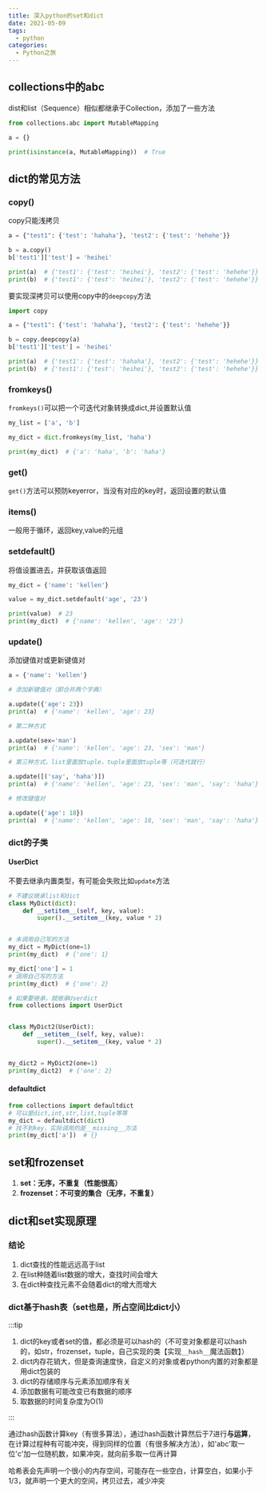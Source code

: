 ```yaml
---
title: 深入python的set和dict
date: 2021-05-09
tags:
  - python
categories:
  - Python之旅
---
```


## collections中的abc

dist和list（Sequence）相似都继承于Collection，添加了一些方法

```py
from collections.abc import MutableMapping

a = {}

print(isinstance(a, MutableMapping))  # True
```

## dict的常见方法

### copy()

copy只能浅拷贝

```py
a = {"test1": {'test': 'hahaha'}, 'test2': {'test': 'hehehe'}}

b = a.copy()
b['test1']['test'] = 'heihei'

print(a)  # {'test1': {'test': 'heihei'}, 'test2': {'test': 'hehehe'}}
print(b)  # {'test1': {'test': 'heihei'}, 'test2': {'test': 'hehehe'}}
```

要实现深拷贝可以使用copy中的`deepcopy`方法

```py
import copy

a = {"test1": {'test': 'hahaha'}, 'test2': {'test': 'hehehe'}}

b = copy.deepcopy(a)
b['test1']['test'] = 'heihei'

print(a)  # {'test1': {'test': 'hahaha'}, 'test2': {'test': 'hehehe'}}
print(b)  # {'test1': {'test': 'heihei'}, 'test2': {'test': 'hehehe'}}
```

### fromkeys()

`fromkeys()`可以把一个可迭代对象转换成dict,并设置默认值

```py
my_list = ['a', 'b']

my_dict = dict.fromkeys(my_list, 'haha')

print(my_dict)  # {'a': 'haha', 'b': 'haha'}
```

### get()

`get()`方法可以预防keyerror，当没有对应的key时，返回设置的默认值

### items()

一般用于循环，返回key,value的元组

### setdefault()

将值设置进去，并获取该值返回

```py
my_dict = {'name': 'kellen'}

value = my_dict.setdefault('age', '23')

print(value)  # 23
print(my_dict)  # {'name': 'kellen', 'age': '23'}
```

### update()

添加键值对或更新键值对

```py
a = {'name': 'kellen'}

# 添加新键值对（即合并两个字典）

a.update({'age': 23})
print(a)  # {'name': 'kellen', 'age': 23}

# 第二种方式

a.update(sex='man')
print(a)  # {'name': 'kellen', 'age': 23, 'sex': 'man'}

# 第三种方式，list里面放tuple，tuple里面放tuple等（可迭代就行）

a.update([('say', 'haha')])
print(a)  # {'name': 'kellen', 'age': 23, 'sex': 'man', 'say': 'haha'}

# 修改键值对

a.update({'age': 18})
print(a)  # {'name': 'kellen', 'age': 18, 'sex': 'man', 'say': 'haha'}
```

### dict的子类

#### UserDict

不要去继承内置类型，有可能会失败比如`update`方法

```py
# 不建议继承list和dict
class MyDict(dict):
    def __setitem__(self, key, value):
        super().__setitem__(key, value * 2)


# 未调用自己写的方法
my_dict = MyDict(one=1)
print(my_dict)  # {'one': 1}

my_dict['one'] = 1
# 调用自己写的方法
print(my_dict)  # {'one': 2}

# 如果要继承，就继承Userdict
from collections import UserDict


class MyDict2(UserDict):
    def __setitem__(self, key, value):
        super().__setitem__(key, value * 2)


my_dict2 = MyDict2(one=1)
print(my_dict2)  # {'one': 2}
```

#### defaultdict

```py
from collections import defaultdict
# 可以是dict,int,str,list,tuple等等
my_dict = defaultdict(dict)
# 找不到key，实际调用的是__missing__方法
print(my_dict['a'])  # {}
```

## set和frozenset

1. **set：无序，不重复（性能很高）**
2. **frozenset：不可变的集合（无序，不重复）**

## dict和set实现原理

### 结论

1. dict查找的性能远远高于list
2. 在list种随着list数据的增大，查找时间会增大
3. 在dict种查找元素不会随着dict的增大而增大

### dict基于hash表（set也是，所占空间比dict小）

:::tip

1. dict的key或者set的值，都必须是可以hash的（不可变对象都是可以hash的，如str，frozenset，tuple，自己实现的类【实现`__hash__`魔法函数】）
2. dict内存花销大，但是查询速度快，自定义的对象或者python内置的对象都是用dict包装的
3. dict的存储顺序与元素添加顺序有关
4. 添加数据有可能改变已有数据的顺序
5. 取数据的时间复杂度为O(1)

:::

通过hash函数计算key（有很多算法），通过hash函数计算然后于7进行**与运算**，在计算过程种有可能冲突，得到同样的位置（有很多解决方法），如'abc'取一位'c'加一位随机数，如果冲突，就向前多取一位再计算

哈希表会先声明一个很小的内存空间，可能存在一些空白，计算空白，如果小于1/3，就声明一个更大的空间，拷贝过去，减少冲突